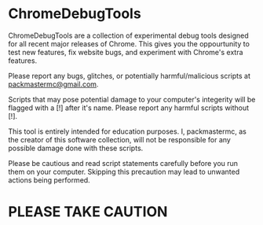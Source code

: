 # ChromeDebugTools
ChromeDebugTools are a collection of experimental debug tools designed for all recent major releases of Chrome.
This gives you the oppourtunity to test new features, fix website bugs, and experiment with Chrome's extra features.

Please report any bugs, glitches, or potentially harmful/malicious scripts at packmastermc@gmail.com.

Scripts that may pose potential damage to your computer's integerity will be flagged with a [!] after it's name.
Please report any harmful scripts without [!].

This tool is entirely intended for education purposes. I, packmastermc, as the creator of this software collection, will not be responsible for any possible
damage done with these scripts.

Please be cautious and read script statements carefully before you run them on your computer. Skipping this precaution
may lead to unwanted actions being performed.

# PLEASE TAKE CAUTION
